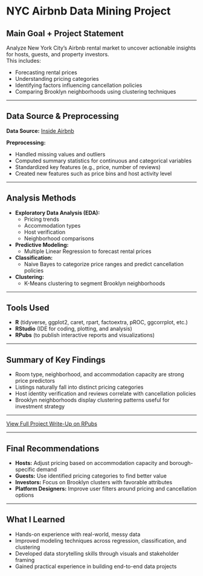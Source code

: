 # NYC Airbnb Data Mining Project

## Main Goal + Project Statement
Analyze New York City’s Airbnb rental market to uncover actionable insights for hosts, guests, and property investors.  
This includes:
- Forecasting rental prices
- Understanding pricing categories
- Identifying factors influencing cancellation policies
- Comparing Brooklyn neighborhoods using clustering techniques

---

## Data Source & Preprocessing  
**Data Source:** [Inside Airbnb](http://insideairbnb.com/get-the-data.html)  

**Preprocessing:**
- Handled missing values and outliers  
- Computed summary statistics for continuous and categorical variables  
- Standardized key features (e.g., price, number of reviews)  
- Created new features such as price bins and host activity level  

---

## Analysis Methods  
- **Exploratory Data Analysis (EDA):**  
  - Pricing trends  
  - Accommodation types  
  - Host verification  
  - Neighborhood comparisons  
- **Predictive Modeling:**  
  - Multiple Linear Regression to forecast rental prices  
- **Classification:**  
  - Naive Bayes to categorize price ranges and predict cancellation policies  
- **Clustering:**  
  - K-Means clustering to segment Brooklyn neighborhoods  

---

## Tools Used  
- **R** (tidyverse, ggplot2, caret, rpart, factoextra, pROC, ggcorrplot, etc.)
- **RStudio** (IDE for coding, plotting, and analysis)  
- **RPubs** (to publish interactive reports and visualizations)

---

## Summary of Key Findings  
- Room type, neighborhood, and accommodation capacity are strong price predictors  
- Listings naturally fall into distinct pricing categories  
- Host identity verification and reviews correlate with cancellation policies  
- Brooklyn neighborhoods display clustering patterns useful for investment strategy  

---

[View Full Project Write-Up on RPubs](https://rpubs.com/tcool/DataMining_ML_Airbnb)
               
---
               
## Final Recommendations  
- **Hosts:** Adjust pricing based on accommodation capacity and borough-specific demand  
- **Guests:** Use identified pricing categories to find better value  
- **Investors:** Focus on Brooklyn clusters with favorable attributes  
- **Platform Designers:** Improve user filters around pricing and cancellation options  

---

## What I Learned  
- Hands-on experience with real-world, messy data  
- Improved modeling techniques across regression, classification, and clustering  
- Developed data storytelling skills through visuals and stakeholder framing  
- Gained practical experience in building end-to-end data projects
